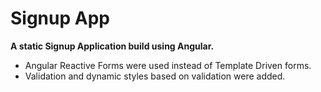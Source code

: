 # Signup App

**A static Signup Application build using Angular.**

- Angular Reactive Forms were used instead of Template Driven forms.
- Validation and dynamic styles based on validation were added.
